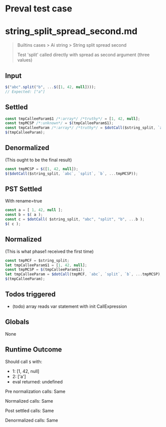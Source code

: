 # Preval test case

# string_split_spread_second.md

> Builtins cases > Ai string > String split spread second
>
> Test 'split' called directly with spread as second argument (three values)

## Input

`````js filename=intro
$("abc".split("b", ...$([1, 42, null])));
// Expected: ["a"]
`````


## Settled


`````js filename=intro
const tmpCalleeParam$1 /*:array*/ /*truthy*/ = [1, 42, null];
const tmpMCSP /*:unknown*/ = $(tmpCalleeParam$1);
const tmpCalleeParam /*:array*/ /*truthy*/ = $dotCall($string_split, `abc`, `split`, `b`, ...tmpMCSP);
$(tmpCalleeParam);
`````


## Denormalized
(This ought to be the final result)

`````js filename=intro
const tmpMCSP = $([1, 42, null]);
$($dotCall($string_split, `abc`, `split`, `b`, ...tmpMCSP));
`````


## PST Settled
With rename=true

`````js filename=intro
const a = [ 1, 42, null ];
const b = $( a );
const c = $dotCall( $string_split, "abc", "split", "b", ...b );
$( c );
`````


## Normalized
(This is what phase1 received the first time)

`````js filename=intro
const tmpMCF = $string_split;
let tmpCalleeParam$1 = [1, 42, null];
const tmpMCSP = $(tmpCalleeParam$1);
let tmpCalleeParam = $dotCall(tmpMCF, `abc`, `split`, `b`, ...tmpMCSP);
$(tmpCalleeParam);
`````


## Todos triggered


- (todo) array reads var statement with init CallExpression


## Globals


None


## Runtime Outcome


Should call `$` with:
 - 1: [1, 42, null]
 - 2: ['a']
 - eval returned: undefined

Pre normalization calls: Same

Normalized calls: Same

Post settled calls: Same

Denormalized calls: Same
